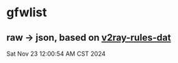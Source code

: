 # gfwlist
## raw -> json, based on [v2ray-rules-dat](https://github.com/Loyalsoldier/v2ray-rules-dat)
Sat Nov 23 12:00:54 AM CST 2024

